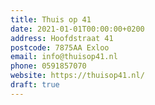 ```yaml
---
title: Thuis op 41
date: 2021-01-01T00:00:00+0200
address: Hoofdstraat 41
postcode: 7875AA Exloo
email: info@thuisop41.nl
phone: 0591857070
website: https://thuisop41.nl/
draft: true
---
```


